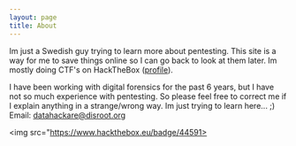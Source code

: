 ```yaml
---
layout: page
title: About
---
```


Im just a Swedish guy trying to learn more about pentesting.
This site is a way for me to save things online so I can go back to look at them later. Im mostly doing CTF's on HackTheBox (<a href="https://www.hackthebox.eu/profile/44591">profile</a>).

I have been working with digital forensics for the past 6 years, but I have not so much experience with pentesting. So please feel free to correct me if I explain anything in a strange/wrong way. 
Im just trying to learn here... ;)<br />
Email: <a href="mailto:datahackare@disroot.org">datahackare@disroot.org</a>

<img src="https://www.hackthebox.eu/badge/44591>
<script src="https://www.hackthebox.eu/badge/44591" style="width:200%;"></script>
<script src="https://tryhackme.com/badge/106966"></script>

